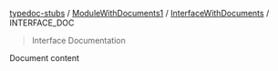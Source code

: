 [typedoc-stubs](../../README.md) / [ModuleWithDocuments1](../README.md) / [InterfaceWithDocuments](../README.md#interfacewithdocuments) / INTERFACE\_DOC

> Interface Documentation

Document content
